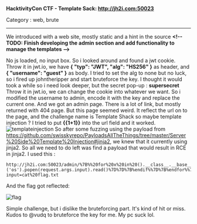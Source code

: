 **HacktivityCon CTF - Template Sack: http://jh2i.com:50023**

Category : web, brute

----------------------------------------

We introduced with a web site, mostly static and a hint in the source **<!-- TODO: Finish developing the admin section and add functionality to manage the templates --\>**

No js loaded, no input box. So i looked around and found a jwt cookie. Throw it in jwt.io, we have 
**{
  "typ": "JWT",
  "alg": "HS256"
}** as header, and **{
  "username": "guest"
}** as body. I tried to set the alg to none but no luck, so i fired up johntheripper and start bruteforce the key. I thought it would took a while so i need look deeper, but the secret pop-up : **supersecret**
Throw it in jwt.io, we can change the cookie into whatever we want. So i modified the username to admin, encode it with the key and replace the current one.
And we got an admin page. There is a lot of link, but mostly returned with 404 page. But this page seemed weird. It reflect the url on to the page, and the challenge name is Template Shack so maybe template injection ? I tried to put **{{1+1}}** into the url field and it worked.
![templateinjection](https://scontent.fhan2-2.fna.fbcdn.net/v/t1.15752-9/116403034_295906118160053_5117863088692375563_n.png?_nc_cat=106&_nc_sid=b96e70&_nc_ohc=EQudZJJ8jf0AX9Z9-G7&_nc_ht=scontent.fhan2-2.fna&oh=f3e75f87df40a2fa4768753974839e28&oe=5F50F7AF)
So after some fuzzing using the payload from https://github.com/swisskyrepo/PayloadsAllTheThings/tree/master/Server%20Side%20Template%20Injection#jinja2, we knew that it currently using jinja2. So all we need to do left was find a payload that would result in RCE in jinja2. I used this :
```
http://jh2i.com:50023/admin/%7B%%20for%20x%20in%20().__class__.__base__.__subclasses__()%20%%7D%7B%%20if%20%22warning%22%20in%20x.__name__%20%%7D%7B%7Bx()._module.__builtins__['__import__']('os').popen(request.args.input).read()%7D%7D%7B%endif%%7D%7B%endfor%%7D?input=cat%20flag.txt
```
And the flag got reflected:

![flag](https://scontent.fhan2-3.fna.fbcdn.net/v/t1.15752-9/116144105_1407700806097128_8995638531979701257_n.png?_nc_cat=111&_nc_sid=b96e70&_nc_ohc=n1gV24pm6mgAX9e-x_t&_nc_ht=scontent.fhan2-3.fna&oh=eb3a55e0a07de27e9ec7062f6e0c9091&oe=5F4FBBE3)

Simple challenge, but i dislike the bruteforcing part. It's kind of hit or miss.
Kudos to @vudq to bruteforce the key for me. My pc suck lol.
